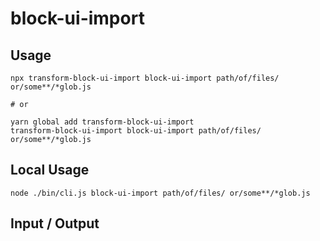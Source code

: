 # block-ui-import


## Usage

```
npx transform-block-ui-import block-ui-import path/of/files/ or/some**/*glob.js

# or

yarn global add transform-block-ui-import
transform-block-ui-import block-ui-import path/of/files/ or/some**/*glob.js
```

## Local Usage
```
node ./bin/cli.js block-ui-import path/of/files/ or/some**/*glob.js
```

## Input / Output

<!--FIXTURES_TOC_START-->
<!--FIXTURES_TOC_END-->

<!--FIXTURES_CONTENT_START-->
<!--FIXTURES_CONTENT_END-->